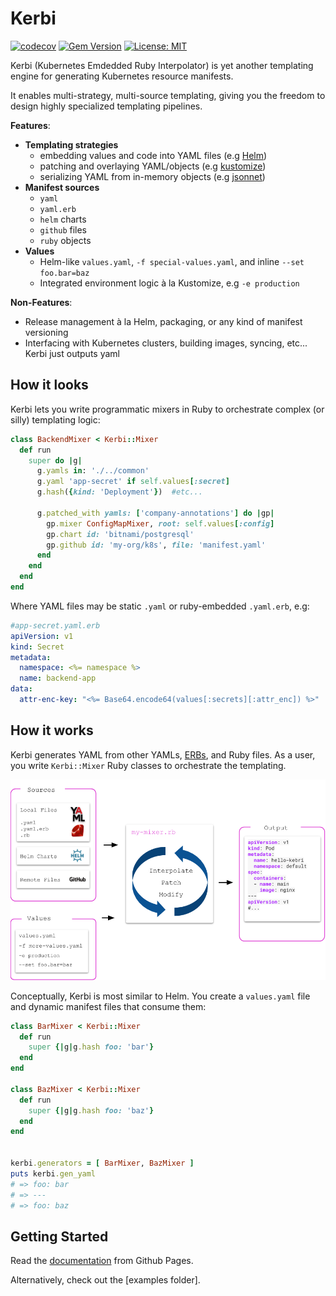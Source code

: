 
# Kerbi

[![codecov](https://codecov.io/gh/nectar-cs/kerbi/branch/master/graph/badge.svg)](https://codecov.io/gh/nectar-cs/kerbi)
[![Gem Version](https://badge.fury.io/rb/kerbi.svg)](https://badge.fury.io/rb/kerbi)
[![License: MIT](https://img.shields.io/badge/License-MIT-yellow.svg)](https://opensource.org/licenses/MIT)


Kerbi (Kubernetes Emdedded Ruby Interpolator) is yet another templating engine for 
generating Kubernetes resource manifests. 

It enables multi-strategy, multi-source templating, giving you the freedom
to design highly specialized templating pipelines.  

**Features**:
- **Templating strategies**
  - embedding values and code into YAML files (e.g [Helm](https://github.com/helm/helm))
  - patching and overlaying YAML/objects (e.g [kustomize](https://github.com/kubernetes-sigs/kustomize))
  - serializing YAML from in-memory objects (e.g [jsonnet](https://github.com/google/jsonnet))
- **Manifest sources**
  - `yaml`
  - `yaml.erb`
  - `helm` charts
  - `github` files
  - `ruby` objects
- **Values**
  - Helm-like `values.yaml`, `-f special-values.yaml`, and inline `--set foo.bar=baz`
  - Integrated environment logic à la Kustomize, e.g `-e production`

**Non-Features**:
- Release management à la Helm, packaging, or any kind of manifest versioning
- Interfacing with Kubernetes clusters, building images, syncing, etc... Kerbi just outputs yaml 

## How it looks

Kerbi lets you write programmatic mixers in Ruby to orchestrate complex (or silly) templating logic:    

```ruby
class BackendMixer < Kerbi::Mixer
  def run
    super do |g|
      g.yamls in: './../common'
      g.yaml 'app-secret' if self.values[:secret]
      g.hash({kind: 'Deployment'})  #etc...

      g.patched_with yamls: ['company-annotations'] do |gp|
        gp.mixer ConfigMapMixer, root: self.values[:config]
        gp.chart id: 'bitnami/postgresql' 
        gp.github id: 'my-org/k8s', file: 'manifest.yaml'
      end
    end
  end 
end
```

Where YAML files may be static `.yaml` or ruby-embedded `.yaml.erb`, e.g: 

```yaml
#app-secret.yaml.erb
apiVersion: v1
kind: Secret
metadata:
  namespace: <%= namespace %>
  name: backend-app
data:
  attr-enc-key: "<%= Base64.encode64(values[:secrets][:attr_enc]) %>"
```

## How it works

Kerbi generates YAML from other YAMLs, [ERBs](https://www.stuartellis.name/articles/erb/), 
and Ruby files. As a user, you write `Kerbi::Mixer` Ruby classes
to orchestrate the templating.  

<p align="center">
  <img src='Kerbi-engine.png'></img>
</p>

Conceptually, Kerbi is most similar to Helm. You create a `values.yaml` file and 
dynamic manifest files that consume them:


```ruby
class BarMixer < Kerbi::Mixer
  def run
    super {|g|g.hash foo: 'bar'}
  end 
end

class BazMixer < Kerbi::Mixer
  def run
    super {|g|g.hash foo: 'baz'}
  end 
end


kerbi.generators = [ BarMixer, BazMixer ]
puts kerbi.gen_yaml 
# => foo: bar 
# => ---
# => foo: baz
```

## Getting Started

Read the [documentation](https://nectar-cs.github.io/kerbi/#/getting-started) from Github Pages.

Alternatively, check out the [examples folder].